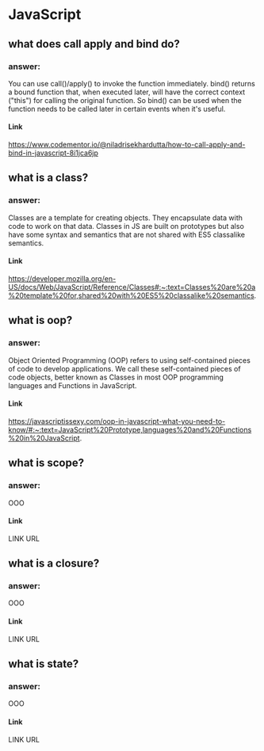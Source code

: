 # JavaScript

## what does call apply and bind do?
### answer:
You can use call()/apply() to invoke the function immediately. bind() returns a bound function that, when executed later, will have the correct context ("this") for calling the original function. So bind() can be used when the function needs to be called later in certain events when it's useful.

#### Link
https://www.codementor.io/@niladrisekhardutta/how-to-call-apply-and-bind-in-javascript-8i1jca6jp


## what is a class?
### answer:
Classes are a template for creating objects. They encapsulate data with code to work on that data. Classes in JS are built on prototypes but also have some syntax and semantics that are not shared with ES5 classalike semantics.


#### Link
https://developer.mozilla.org/en-US/docs/Web/JavaScript/Reference/Classes#:~:text=Classes%20are%20a%20template%20for,shared%20with%20ES5%20classalike%20semantics.

## what is oop?
### answer:
Object Oriented Programming (OOP) refers to using self-contained pieces of code to develop applications. We call these self-contained pieces of code objects, better known as Classes in most OOP programming languages and Functions in JavaScript.

#### Link
https://javascriptissexy.com/oop-in-javascript-what-you-need-to-know/#:~:text=JavaScript%20Prototype,languages%20and%20Functions%20in%20JavaScript.


## what is scope?
### answer:

OOO

#### Link
LINK URL

## what is a closure?
### answer:

OOO

#### Link
LINK URL

## what is state?
### answer:

OOO

#### Link
LINK URL
